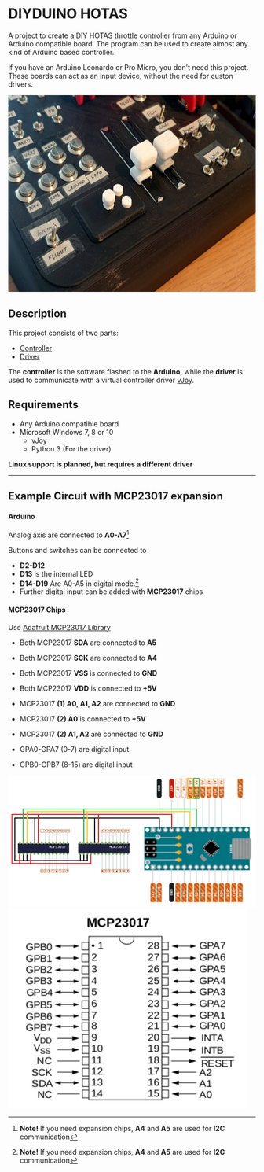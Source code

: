 # DIYDUINO HOTAS

A project to create a DIY HOTAS throttle controller from any Arduino or Arduino compatible board. The program can be used to create almost any kind of Arduino based controller.

If you have an Arduino Leonardo or Pro Micro, you don't need this project. These boards can act as an input device, without the need for custon drivers.

<img src="pictures/hotas_example.png" alt="hotas example.png" height=400>

## Description

This project consists of two parts:
- [Controller](arduino/README.md)
- [Driver](driver/README.md)

The **controller** is the software flashed to the **Arduino,** while the **driver** is used to communicate with a virtual controller driver [vJoy](https://github.com/shauleiz/vJoy).

## Requirements

- Any Arduino compatible board
- Microsoft Windows 7, 8 or 10
    - [vJoy](https://github.com/shauleiz/vJoy)
    - Python 3 (For the driver)

**Linux support is planned, but requires a different driver**

---

## Example Circuit with MCP23017 expansion

#### Arduino

Analog axis are connected to **A0-A7**[^1]

Buttons and switches can be connected to
- **D2-D12**
- **D13** is the internal LED
- **D14-D19** Are A0-A5 in digital mode.[^1]
- Further digital input can be added with **MCP23017** chips

#### MCP23017 Chips

Use [Adafruit MCP23017 Library](https://github.com/adafruit/Adafruit-MCP23017-Arduino-Library/tree/master)

- Both MCP23017 **SDA** are connected to **A5**
- Both MCP23017 **SCK** are connected to **A4**
- Both MCP23017 **VSS** is connected to **GND**
- Both MCP23017 **VDD** is connected to **+5V**

- MCP23017 **(1) A0, A1, A2** are connected to **GND**
- MCP23017 **(2) A0** is connected to **+5V**
- MCP23017 **(2) A1, A2** are connected to **GND**

- GPA0-GPA7 (0-7) are digital input
- GPB0-GPB7 (8-15) are digital input

![Example circuit.png](pictures/Circuit.png)   ![MCP23017.png](pictures/MCP23017.png)


[^1]: **Note!** If you need expansion chips, **A4** and **A5** are used for **I2C** communication
